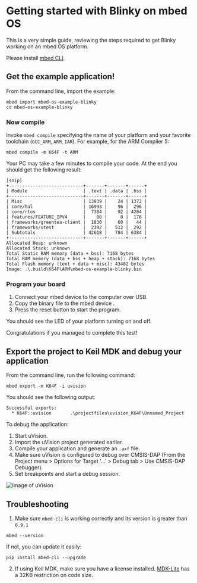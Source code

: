 # Getting started with Blinky on mbed OS

This is a very simple guide, reviewing the steps required to get Blinky working on an mbed OS platform.

Please install [mbed CLI](https://github.com/ARMmbed/mbed-cli#installing-mbed-cli).

## Get the example application!

From the command line, import the example:

```
mbed import mbed-os-example-blinky
cd mbed-os-example-blinky
```

### Now compile

Invoke `mbed compile` specifying the name of your platform and your favorite toolchain (`GCC_ARM`, `ARM`, `IAR`). For example, for the ARM Compiler 5:

```
mbed compile -m K64F -t ARM
```

Your PC may take a few minutes to compile your code. At the end you should get the following result:

```
[snip]
+----------------------------+-------+-------+------+
| Module                     | .text | .data | .bss |
+----------------------------+-------+-------+------+
| Misc                       | 13939 |    24 | 1372 |
| core/hal                   | 16993 |    96 |  296 |
| core/rtos                  |  7384 |    92 | 4204 |
| features/FEATURE_IPV4      |    80 |     0 |  176 |
| frameworks/greentea-client |  1830 |    60 |   44 |
| frameworks/utest           |  2392 |   512 |  292 |
| Subtotals                  | 42618 |   784 | 6384 |
+----------------------------+-------+-------+------+
Allocated Heap: unknown
Allocated Stack: unknown
Total Static RAM memory (data + bss): 7168 bytes
Total RAM memory (data + bss + heap + stack): 7168 bytes
Total Flash memory (text + data + misc): 43402 bytes
Image: .\.build\K64F\ARM\mbed-os-example-blinky.bin
```

### Program your board

1. Connect your mbed device to the computer over USB.
1. Copy the binary file to the mbed device .
1. Press the reset button to start the program.

You should see the LED of your platform turning on and off.

Congratulations if you managed to complete this test!

## Export the project to Keil MDK and debug your application

From the command line, run the following command:

```
mbed export -m K64F -i uvision
```

You should see the following output:

```
Successful exports:
  * K64F::uvision       .\projectfiles\uvision_K64F\Unnamed_Project
```

To debug the application:

1. Start uVision.
1. Import the uVision project generated earlier.
1. Compile your application and generate an `.axf` file.
1. Make sure uVision is configured to debug over CMSIS-DAP (From the Project menu > Options for Target '...' > Debug tab > Use CMSIS-DAP Debugger).
1. Set breakpoints and start a debug session.

![Image of uVision](img/uvision.png)

## Troubleshooting

1. Make sure `mbed-cli` is working correctly and its version is greater than `0.9.1`

 ```
 mbed --version
 ```

 If not, you can update it easily:

 ```
 pip install mbed-cli --upgrade
 ```

2. If using Keil MDK, make sure you have a license installed. [MDK-Lite](http://www.keil.com/arm/mdk.asp) has a 32KB restriction on code size.
